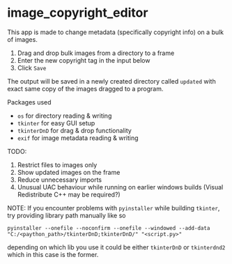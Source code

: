# image_copyright_editor
This app is made to change metadata (specifically copyright info) on a bulk of images.

1. Drag and drop bulk images from a directory to a frame
2. Enter the new copyright tag in the input below
3. Click `Save`

The output will be saved in a newly created directory called `updated` with exact same copy of the images dragged to a program.

Packages used
- `os` for directory reading & writing
- `tkinter` for easy GUI setup
- `tkinterDnD` for drag & drop functionality
- `exif` for image metadata reading & writing

TODO:
1. Restrict files to images only
2. Show updated images on the frame
3. Reduce unnecessary imports
4. Unusual UAC behaviour while running on earlier windows builds (Visual Redistribute C++ may be required?)


NOTE: 
If you encounter problems with `pyinstaller` while building `tkinter`, try providing library path manually like so

`pyinstaller --onefile --noconfirm --onefile --windowed --add-data "C:/<paython_path>/tkinterDnD;tkinterDnD/" "<script.py>"`

depending on which lib you use it could be either `tkinterDnD` or `tkinterdnd2` which in this case is the former. 
